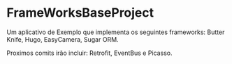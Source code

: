 # FrameWorksBaseProject

Um aplicativo de Exemplo que implementa os seguintes frameworks: 
Butter Knife, 
Hugo, 
EasyCamera, 
Sugar ORM. 

Proximos comits irão incluir: Retrofit, EventBus e Picasso.
